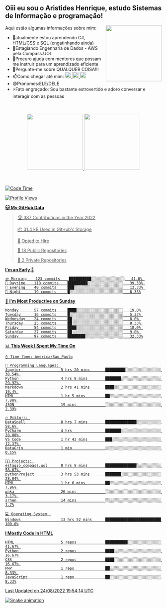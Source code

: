 ## Oiii eu sou o Aristides Henrique, estudo Sistemas de Informação e programação!

<div >
Aqui estão algumas informações sobre mim:<img align="right" height="180em" src="https://user-images.githubusercontent.com/97318481/177042589-45d62122-82a9-4a32-b3a7-87b322825b2f.png">
</div>

- 🌱atualmente estou aprendendo C#, HTML/CSS e SQL (engatinhando ainda)
- 👯Estagiando Engenharia de Dados - AWS pela Compass.UOL
- 🤔Procuro ajuda com mentores que possam me instruir para um aprendizado eficiente
- 💬Pergunte-me sobre QUALQUER COISA!!!
- 📫Como chegar até mim:
  <a href="https://www.instagram.com/aryhenry/" target="_blank">
  <img src="https://img.shields.io/badge/-Instagram-%23E4405F?style=for-the-badge&logo=instagram&logoColor=black" height="20px">
  </a>
  <a href="https://www.linkedin.com/in/aristides-henrique/" target="_blank">
  <img src="https://img.shields.io/badge/-LinkedIn-%230077B5?style=for-the-badge&logo=linkedin&logoColor=black" height="20px">
  </a> 
  <a href="mailto:arihenriqueuna@gmail.com">
  <img src="https://img.shields.io/badge/-Gmail-%23333?style=for-the-badge&logo=gmail&logoColor=white" height="20px">
  </a>
- 😄Pronomes:ELE/DELE
- ⚡Fato engraçado: Sou bastante extrovertido e adoro conversar e interagir com as pessoas
<br/>
<br/>
<div align="center">
  <a href="https://github.com/arihenrique">
  <img height="180em" src="https://github-readme-stats.vercel.app/api?username=arihenrique&show_icons=true&theme=dracula&include_all_commits=true&count_private=true"/>
  <img height="180em" src="https://github-readme-stats.vercel.app/api/top-langs/?username=arihenrique&layout=compact&langs_count=7&theme=dracula"/>
</div><br/><br/>

<!--START_SECTION:waka-->
![Code Time](http://img.shields.io/badge/Code%20Time-62%20hrs%2056%20mins-blue)

![Profile Views](http://img.shields.io/badge/Profile%20Views-125-blue)

**🐱 My GitHub Data** 

> 🏆 387 Contributions in the Year 2022
 > 
> 📦 31.4 kB Used in GitHub's Storage 
 > 
> 💼 Opted to Hire
 > 
> 📜 18 Public Repositories 
 > 
> 🔑 2 Private Repositories  
 > 
**I'm an Early 🐤** 

```text
🌞 Morning    123 commits    ██████████░░░░░░░░░░░░░░░   41.0% 
🌇 Daytime    118 commits    █████████░░░░░░░░░░░░░░░░   39.33% 
🌃 Evening    40 commits     ███░░░░░░░░░░░░░░░░░░░░░░   13.33% 
🌙 Night      19 commits     █░░░░░░░░░░░░░░░░░░░░░░░░   6.33%

```
📅 **I'm Most Productive on Sunday** 

```text
Monday       57 commits     ████░░░░░░░░░░░░░░░░░░░░░   19.0% 
Tuesday      16 commits     █░░░░░░░░░░░░░░░░░░░░░░░░   5.33% 
Wednesday    24 commits     ██░░░░░░░░░░░░░░░░░░░░░░░   8.0% 
Thursday     25 commits     ██░░░░░░░░░░░░░░░░░░░░░░░   8.33% 
Friday       54 commits     ████░░░░░░░░░░░░░░░░░░░░░   18.0% 
Saturday     27 commits     ██░░░░░░░░░░░░░░░░░░░░░░░   9.0% 
Sunday       97 commits     ████████░░░░░░░░░░░░░░░░░   32.33%

```


📊 **This Week I Spent My Time On** 

```text
⌚︎ Time Zone: America/Sao_Paulo

💬 Programming Languages: 
Jupyter                  5 hrs 20 mins       █████████░░░░░░░░░░░░░░░░   38.54% 
Python                   4 hrs 8 mins        ███████░░░░░░░░░░░░░░░░░░   29.92% 
Markdown                 2 hrs 41 mins       ████░░░░░░░░░░░░░░░░░░░░░   19.4% 
HTML                     1 hr 5 mins         ██░░░░░░░░░░░░░░░░░░░░░░░   7.88% 
JSON                     19 mins             ░░░░░░░░░░░░░░░░░░░░░░░░░   2.39%

🔥 Editors: 
DataSpell                8 hrs 7 mins        ██████████████░░░░░░░░░░░   58.6% 
PyCharm                  4 hrs               ███████░░░░░░░░░░░░░░░░░░   28.88% 
VS Code                  1 hr 42 mins        ███░░░░░░░░░░░░░░░░░░░░░░   12.37% 
DataGrip                 1 min               ░░░░░░░░░░░░░░░░░░░░░░░░░   0.15%

🐱‍💻 Projects: 
estagio_compass.uol      8 hrs 8 mins        ██████████████░░░░░░░░░░░   58.67% 
pythonProject            3 hrs 53 mins       ███████░░░░░░░░░░░░░░░░░░   28.04% 
HTML                     1 hr 6 mins         ██░░░░░░░░░░░░░░░░░░░░░░░   7.96% 
waka                     26 mins             ░░░░░░░░░░░░░░░░░░░░░░░░░   3.17% 
srhen                    14 mins             ░░░░░░░░░░░░░░░░░░░░░░░░░   1.7%

💻 Operating System: 
Windows                  13 hrs 52 mins      █████████████████████████   100.0%

```

**I Mostly Code in HTML** 

```text
HTML                     5 repos             ██████████░░░░░░░░░░░░░░░   41.67% 
Python                   2 repos             ████░░░░░░░░░░░░░░░░░░░░░   16.67% 
CSS                      2 repos             ████░░░░░░░░░░░░░░░░░░░░░   16.67% 
PHP                      1 repo              ██░░░░░░░░░░░░░░░░░░░░░░░   8.33% 
JavaScript               1 repo              ██░░░░░░░░░░░░░░░░░░░░░░░   8.33%

```



 Last Updated on 24/08/2022 19:54:14 UTC
<!--END_SECTION:waka-->

![Snake animation](https://github.com/arihenrique/arihenrique/blob/output/github-contribution-grid-snake.svg)
